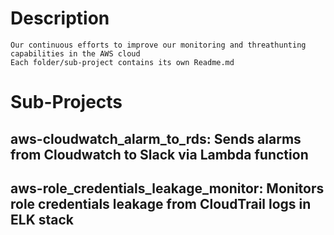 # Description
	Our continuous efforts to improve our monitoring and threathunting capabilities in the AWS cloud
	Each folder/sub-project contains its own Readme.md

# Sub-Projects
## aws-cloudwatch_alarm_to_rds: Sends alarms from Cloudwatch to Slack via Lambda function
## aws-role_credentials_leakage_monitor: Monitors role credentials leakage from CloudTrail logs in ELK stack
